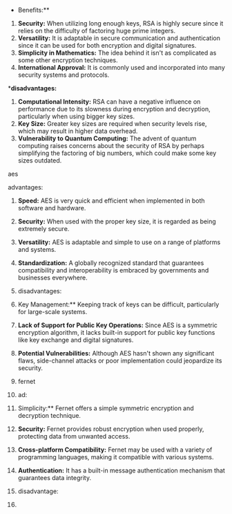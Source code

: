 * Benefits:**

1. **Security:** When utilizing long enough keys, RSA is highly secure since it relies on the difficulty of factoring huge prime integers.
2. **Versatility:** It is adaptable in secure communication and authentication since it can be used for both encryption and digital signatures.
3. **Simplicity in Mathematics:** The idea behind it isn't as complicated as some other encryption techniques.
4. **International Approval:** It is commonly used and incorporated into many security systems and protocols.

***disadvantages:**

1. **Computational Intensity:** RSA can have a negative influence on performance due to its slowness during encryption and decryption, particularly when using bigger key sizes.
2. **Key Size:** Greater key sizes are required when security levels rise, which may result in higher data overhead.
3. **Vulnerability to Quantum Computing:** The advent of quantum computing raises concerns about the security of RSA by perhaps simplifying the factoring of big numbers, which could make some key sizes outdated.

aes

advantages:

1. **Speed:** AES is very quick and efficient when implemented in both software and hardware.
2. **Security:** When used with the proper key size, it is regarded as being extremely secure.
3. **Versatility:** AES is adaptable and simple to use on a range of platforms and systems.
4. **Standardization:** A globally recognized standard that guarantees compatibility and interoperability is embraced by governments and businesses everywhere.
5. disadvantages:
6. Key Management:** Keeping track of keys can be difficult, particularly for large-scale systems.
2. **Lack of Support for Public Key Operations:** Since AES is a symmetric encryption algorithm, it lacks built-in support for public key functions like key exchange and digital signatures.
3. **Potential Vulnerabilities:** Although AES hasn't shown any significant flaws, side-channel attacks or poor implementation could jeopardize its security.

4. fernet
5. ad:
6. Simplicity:** Fernet offers a simple symmetric encryption and decryption technique.
2. **Security:** Fernet provides robust encryption when used properly, protecting data from unwanted access.
3. **Cross-platform Compatibility:** Fernet may be used with a variety of programming languages, making it compatible with various systems.
4. **Authentication:** It has a built-in message authentication mechanism that guarantees data integrity.
5. disadvantage:
6. 
